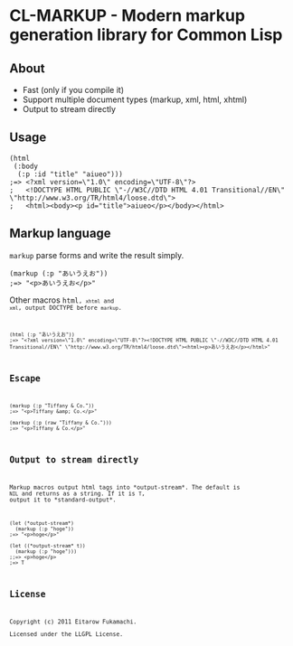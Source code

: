 # CL-MARKUP - Modern markup generation library for Common Lisp

## About

* Fast (only if you compile it)
* Support multiple document types (markup, xml, html, xhtml)
* Output to stream directly

## Usage

    (html
     (:body
      (:p :id "title" "aiueo")))
    ;=> <?xml version=\"1.0\" encoding=\"UTF-8\"?>
    ;   <!DOCTYPE HTML PUBLIC \"-//W3C//DTD HTML 4.01 Transitional//EN\" \"http://www.w3.org/TR/html4/loose.dtd\">
    ;   <html><body><p id="title">aiueo</p></body></html>

## Markup language

<code>markup</code> parse forms and write the result simply.

    (markup (:p "あいうえお"))
    ;=> "<p>あいうえお</p>"

Other macros <code>html<code>, <code>xhtml</code> and <code>xml</code>, output DOCTYPE before <code>markup</code>.

    (html (:p "あいうえお"))
    ;=> "<?xml version=\"1.0\" encoding=\"UTF-8\"?><!DOCTYPE HTML PUBLIC \"-//W3C//DTD HTML 4.01 Transitional//EN\" \"http://www.w3.org/TR/html4/loose.dtd\"><html><p>あいうえお</p></html>"

## Escape

    (markup (:p "Tiffany & Co."))
    ;=> "<p>Tiffany &amp; Co.</p>"

    (markup (:p (raw "Tiffany & Co.")))
    ;=> "<p>Tiffany & Co.</p>"

## Output to stream directly

Markup macros output html tags into \*output-stream\*. The default is <code>NIL</code> and returns as a string. If it is <code>T</code>, output it to \*standard-output*.

    (let (*output-stream*)
      (markup (:p "hoge"))
    ;=> "<p>hoge</p>"
    
    (let ((*output-stream* t))
      (markup (:p "hoge")))
    ;;=> <p>hoge</p>
    ;=> T

## License

Copyright (c) 2011 Eitarow Fukamachi.  
Licensed under the LLGPL License.
